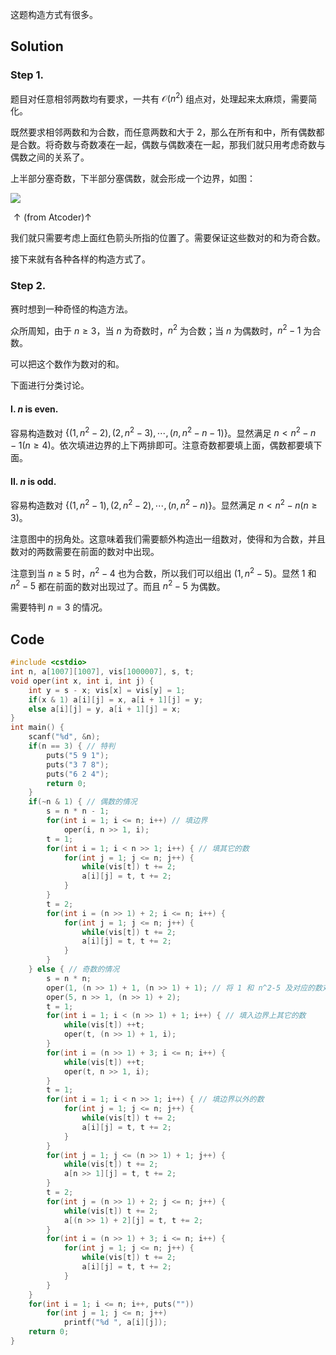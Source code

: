 这题构造方式有很多。

## Solution

### Step 1.

题目对任意相邻两数均有要求，一共有 $\mathcal O(n^2)$ 组点对，处理起来太麻烦，需要简化。

既然要求相邻两数和为合数，而任意两数和大于 $2$，那么在所有和中，所有偶数都是合数。将奇数与奇数凑在一起，偶数与偶数凑在一起，那我们就只用考虑奇数与偶数之间的关系了。

上半部分塞奇数，下半部分塞偶数，就会形成一个边界，如图：

![](https://img.atcoder.jp/arc149/386dd470603f65be4fbb8dcf45db8cad.png)

$\uparrow\text{(from Atcoder)}\uparrow$

我们就只需要考虑上面红色箭头所指的位置了。需要保证这些数对的和为奇合数。

接下来就有各种各样的构造方式了。

### Step 2.

赛时想到一种奇怪的构造方法。

众所周知，由于 $n\geq3$，当 $n$ 为奇数时，$n^2$ 为合数；当 $n$ 为偶数时，$n^2-1$ 为合数。

可以把这个数作为数对的和。

下面进行分类讨论。

#### I. $n\text{ is even}.$

容易构造数对 $\{(1,n^2-2),(2,n^2-3),\cdots,(n,n^2-n-1)\}$。显然满足 $n<n^2-n-1(n\geq4)$。依次填进边界的上下两排即可。注意奇数都要填上面，偶数都要填下面。

#### II. $n\text{ is odd}.$

容易构造数对 $\{(1,n^2-1),(2,n^2-2),\cdots,(n,n^2-n)\}$。显然满足 $n<n^2-n(n\geq3)$。

注意图中的拐角处。这意味着我们需要额外构造出一组数对，使得和为合数，并且数对的两数需要在前面的数对中出现。

注意到当 $n\geq5$ 时，$n^2-4$ 也为合数，所以我们可以组出 $(1,n^2-5)$。显然 $1$ 和 $n^2-5$ 都在前面的数对出现过了。而且 $n^2-5$ 为偶数。

需要特判 $n=3$ 的情况。

## Code

```cpp
#include <cstdio>
int n, a[1007][1007], vis[1000007], s, t;
void oper(int x, int i, int j) {
	int y = s - x; vis[x] = vis[y] = 1;
	if(x & 1) a[i][j] = x, a[i + 1][j] = y;
	else a[i][j] = y, a[i + 1][j] = x;
}
int main() {
	scanf("%d", &n);
	if(n == 3) { // 特判
		puts("5 9 1");
		puts("3 7 8");
		puts("6 2 4");
		return 0;
	}
	if(~n & 1) { // 偶数的情况
		s = n * n - 1;
		for(int i = 1; i <= n; i++) // 填边界
			oper(i, n >> 1, i);
		t = 1;
		for(int i = 1; i < n >> 1; i++) { // 填其它的数
			for(int j = 1; j <= n; j++) {
				while(vis[t]) t += 2;
				a[i][j] = t, t += 2;
			}
		}
		t = 2;
		for(int i = (n >> 1) + 2; i <= n; i++) {
			for(int j = 1; j <= n; j++) {
				while(vis[t]) t += 2;
				a[i][j] = t, t += 2;
			}
		}
	} else { // 奇数的情况
		s = n * n;
		oper(1, (n >> 1) + 1, (n >> 1) + 1); // 将 1 和 n^2-5 及对应的数对填入
		oper(5, n >> 1, (n >> 1) + 2);
		t = 1;
		for(int i = 1; i < (n >> 1) + 1; i++) { // 填入边界上其它的数
			while(vis[t]) ++t;
			oper(t, (n >> 1) + 1, i);
		}
		for(int i = (n >> 1) + 3; i <= n; i++) {
			while(vis[t]) ++t;
			oper(t, n >> 1, i);
		}
		t = 1;
		for(int i = 1; i < n >> 1; i++) { // 填边界以外的数
			for(int j = 1; j <= n; j++) {
				while(vis[t]) t += 2;
				a[i][j] = t, t += 2;
			}
		}
		for(int j = 1; j <= (n >> 1) + 1; j++) {
			while(vis[t]) t += 2;
			a[n >> 1][j] = t, t += 2;
		}
		t = 2;
		for(int j = (n >> 1) + 2; j <= n; j++) {
			while(vis[t]) t += 2;
			a[(n >> 1) + 2][j] = t, t += 2;
		}
		for(int i = (n >> 1) + 3; i <= n; i++) {
			for(int j = 1; j <= n; j++) {
				while(vis[t]) t += 2;
				a[i][j] = t, t += 2;
			}
		}
	}
	for(int i = 1; i <= n; i++, puts(""))
		for(int j = 1; j <= n; j++)
			printf("%d ", a[i][j]);
	return 0;
}
```